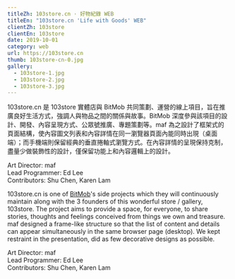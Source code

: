 ```yaml
---
titleZh: 103store.cn · 好物紀錄 WEB
titleEn: "103store.cn 'Life with Goods' WEB"
clientZh: 103store
clientEn: 103store
date: 2019-10-01
category: web
url: https://103store.cn
thumb: 103store-cn-0.jpg
gallery:
  - 103store-1.jpg
  - 103store-2.jpg
  - 103store-3.jpg
---
```


103store.cn 是 103store 實體店與 BitMob 共同策劃、運營的線上項目，旨在推廣良好生活方式，強調人與物品之間的關係與故事。BitMob 深度參與該項目的設計、開發、內容呈現方式、公眾號推廣、專題策劃等。maf 為之設計了框架式的頁面結構，使內容圖文列表和內容詳情在同一瀏覽器頁面內能同時出現（桌面端）；而手機端則保留經典的垂直捲軸式瀏覽方式。在內容詳情的呈現保持克制，盡量少做裝飾性的設計，僅保留功能上和內容邏輯上的設計。

Art Director: maf<br/>
Lead Programmer: Ed Lee<br/>
Contributors: Shu Chen, Karen Lam

<!-- lang -->

103store.cn is one of [BitMob](https://www.bitmob.cc/)'s side projects which they will continuously maintain along with the 3 founders of this wonderful store / gallery, 103store. The project aims to provide a space, for everyone, to share stories, thoughts and feelings conceived from things we own and treasure. maf designed a frame-like structure so that the list of content and details can appear simultaneously in the same browser page (desktop). We kept restraint in the presentation, did as few decorative designs as possible.

Art Director: maf<br/>
Lead Programmer: Ed Lee<br/>
Contributors: Shu Chen, Karen Lam
